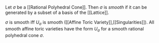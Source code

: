 Let $\sigma$ be a [[Rational Polyhedral Cone]]. Then $\sigma$ is *smooth* if it can be generated by a subset of a basis of the [[Lattice]].

$\sigma$ is smooth iff $U_{\sigma}$ is smooth ([[Affine Toric Variety]],[[Singularities]]).
All smooth affine toric varieties have the form $U_{\sigma}$ for a smooth rational polyhedral cone $\sigma$.
